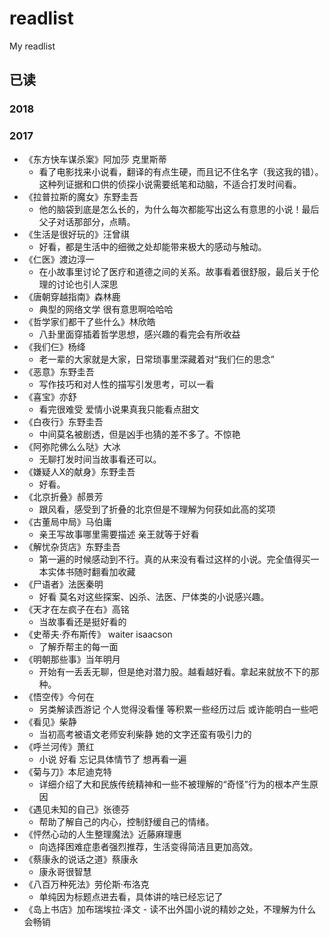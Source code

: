 # readlist
My readlist

## 已读

### 2018

### 2017 
+ 《东方快车谋杀案》阿加莎 克里斯蒂
  - 看了电影找来小说看，翻译的有点生硬，而且记不住名字（我这我的错）。这种列证据和口供的侦探小说需要纸笔和动脑，不适合打发时间看。
+ 《拉普拉斯的魔女》东野圭吾
  - 他的脑袋到底是怎么长的，为什么每次都能写出这么有意思的小说！最后父子对话那部分，点睛。
+ 《生活是很好玩的》汪曾祺
  - 好看，都是生活中的细微之处却能带来极大的感动与触动。
+ 《仁医》渡边淳一
  - 在小故事里讨论了医疗和道德之间的关系。故事看着很舒服，最后关于伦理的讨论也引人深思
+ 《唐朝穿越指南》森林鹿
  - 典型的网络文学 很有意思啊哈哈哈
+ 《哲学家们都干了些什么》林欣皓
  - 八卦里面穿插着哲学思想，感兴趣的看完会有所收益
+ 《我们仨》杨绛
  - 老一辈的大家就是大家，日常琐事里深藏着对“我们仨的思念” 
+ 《恶意》东野圭吾 
  - 写作技巧和对人性的描写引发思考，可以一看
+ 《喜宝》亦舒 
  - 看完很难受 爱情小说果真我只能看点甜文
+ 《白夜行》东野圭吾 
  - 中间莫名被剧透，但是凶手也猜的差不多了。不惊艳
+ 《阿弥陀佛么么哒》大冰 
  - 无聊打发时间当故事看还可以。
+ 《嫌疑人X的献身》东野圭吾 
  - 好看。
+ 《北京折叠》郝景芳 
  - 跟风看，感受到了折叠的北京但是不理解为何获如此高的奖项
+ 《古董局中局》马伯庸 
  - 亲王写故事哪里需要描述 亲王就等于好看
+ 《解忧杂货店》东野圭吾 
  - 第一遍的时候感动到不行。真的从来没有看过这样的小说。完全值得买一本实体书随时翻看加收藏
+ 《尸语者》法医秦明 
  - 好看 莫名对这些探案、凶杀、法医、尸体类的小说感兴趣。
+ 《天才在左疯子在右》高铭 
  - 当故事看还是挺好看的
+ 《史蒂夫·乔布斯传》 waiter isaacson 
  - 了解乔帮主的每一面
+ 《明朝那些事》当年明月 
  - 开始有一丢丢无聊，但是绝对潜力股。越看越好看。拿起来就放不下的那种。
+ 《悟空传》今何在 
  - 另类解读西游记 个人觉得没看懂 等积累一些经历过后 或许能明白一些吧
+ 《看见》柴静 
  - 当初高考被语文老师安利柴静 她的文字还蛮有吸引力的
+ 《呼兰河传》萧红 
  - 小说 好看 忘记具体情节了 想再看一遍
+ 《菊与刀》本尼迪克特 
  - 详细介绍了大和民族传统精神和一些不被理解的“奇怪”行为的根本产生原因
+ 《遇见未知的自己》张德芬 
  - 帮助了解自己的内心，控制舒缓自己的情绪。
+ 《怦然心动的人生整理魔法》近藤麻理惠 
  - 向选择困难症患者强烈推荐，生活变得简洁且更加高效。
+ 《蔡康永的说话之道》蔡康永 
  - 康永哥很智慧
+ 《八百万种死法》劳伦斯·布洛克 
  - 单纯因为标题点进去看，具体讲的啥已经忘记了
+ 《岛上书店》加布瑞埃拉·泽文
  - 读不出外国小说的精妙之处，不理解为什么会畅销
